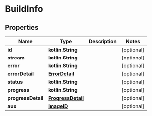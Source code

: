 # BuildInfo

## Properties

| Name               | Type                                    | Description | Notes      |
|--------------------|-----------------------------------------|-------------|------------|
| **id**             | **kotlin.String**                       |             | [optional] |
| **stream**         | **kotlin.String**                       |             | [optional] |
| **error**          | **kotlin.String**                       |             | [optional] |
| **errorDetail**    | [**ErrorDetail**](ErrorDetail.md)       |             | [optional] |
| **status**         | **kotlin.String**                       |             | [optional] |
| **progress**       | **kotlin.String**                       |             | [optional] |
| **progressDetail** | [**ProgressDetail**](ProgressDetail.md) |             | [optional] |
| **aux**            | [**ImageID**](ImageID.md)               |             | [optional] |



